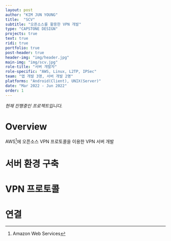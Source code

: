 ```yaml
---
layout: post
author: "KIM JUN YOUNG"
title:  "SCV"
subtitle: "오픈소스를 활용한 VPN 개발"
type: "CAPSTONE DESIGN"
projects: true
text: true
ridi: true
portfolio: true
post-header: true
header-img: "img/header.jpg"
main-img: "img/scv.jpg"
role-title: "서버 개발자"
role-specific: "AWS, Linux, L2TP, IPSec"
team: "앱 개발 3명, 서버 개발 2명"
platforms: "Android(Client), UNIX(Server)"
date: "Mar 2022 - Jun 2022"
order: 1
---
```

*현재 진행중인 프로젝트입니다.*

# Overview

AWS[^1]에 오픈소스 VPN 프로토콜을 이용한 VPN 서버 개발

# 서버 환경 구축

# VPN 프로토콜

# 연결

[^1]:Amazon Web Services